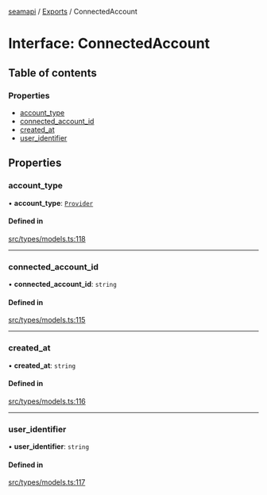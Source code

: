[seamapi](../README.md) / [Exports](../modules.md) / ConnectedAccount

# Interface: ConnectedAccount

## Table of contents

### Properties

- [account\_type](ConnectedAccount.md#account_type)
- [connected\_account\_id](ConnectedAccount.md#connected_account_id)
- [created\_at](ConnectedAccount.md#created_at)
- [user\_identifier](ConnectedAccount.md#user_identifier)

## Properties

### account\_type

• **account\_type**: [`Provider`](../modules.md#provider)

#### Defined in

[src/types/models.ts:118](https://github.com/hello-seam/seamapi-javascript/blob/main/src/types/models.ts#L118)

___

### connected\_account\_id

• **connected\_account\_id**: `string`

#### Defined in

[src/types/models.ts:115](https://github.com/hello-seam/seamapi-javascript/blob/main/src/types/models.ts#L115)

___

### created\_at

• **created\_at**: `string`

#### Defined in

[src/types/models.ts:116](https://github.com/hello-seam/seamapi-javascript/blob/main/src/types/models.ts#L116)

___

### user\_identifier

• **user\_identifier**: `string`

#### Defined in

[src/types/models.ts:117](https://github.com/hello-seam/seamapi-javascript/blob/main/src/types/models.ts#L117)

